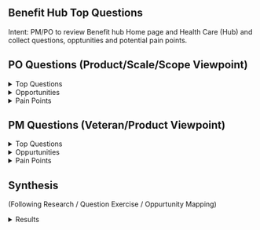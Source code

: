 ## Benefit Hub Top Questions
Intent: PM/PO to review Benefit hub Home page and Health Care (Hub) and collect questions, opptunities and potential pain points. 

## PO Questions (Product/Scale/Scope Viewpoint)
<details><summary>Top Questions</summary>

</details>

<details><summary>Opportunities</summary>
  

</details>


<details><summary>Pain Points</summary>

</details>



## PM Questions (Veteran/Product Viewpoint)
<details><summary>Top Questions</summary>

</details>

<details><summary>Oppurtunities</summary>
  

</details>


<details><summary>Pain Points</summary>

</details>

## Synthesis 
(Following Research / Question Exercise / Oppurtunity Mapping) 
<details><summary>Results</summary>

</details>
